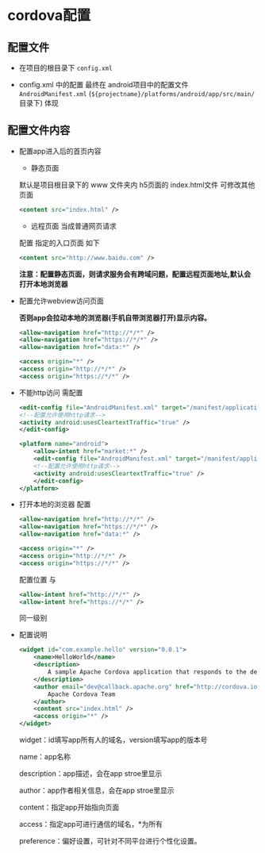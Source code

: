 # cordova配置

## 配置文件

- 在项目的根目录下  `config.xml`

- config.xml 中的配置 最终在 android项目中的配置文件  `AndroidManifest.xml` (`${projectname}/platforms/android/app/src/main/`目录下) 体现  

## 配置文件内容

- 配置app进入后的首页内容


    - 静态页面

    默认是项目根目录下的 www 文件夹内 h5页面的 index.html文件 可修改其他页面
    ```xml
    <content src="index.html" />  
    ```

    - 远程页面 当成普通网页请求

    配置 指定的入口页面 如下
    ```xml
    <content src="http://www.baidu.com" />
    ```

    **注意：配置静态页面，则请求服务会有跨域问题，配置远程页面地址,默认会打开本地浏览器**

- 配置允许webview访问页面

    **否则app会拉动本地的浏览器(手机自带浏览器打开)显示内容。**

    ```xml
    <allow-navigation href="http://*/*" />  
    <allow-navigation href="https://*/*" />  
    <allow-navigation href="data:*" />  

    <access origin="*" />  
    <access origin="http://*/*" />  
    <access origin="https://*/*" />  
    ```
- 不能http访问 需配置

    ```xml
    <edit-config file="AndroidManifest.xml" target="/manifest/application" mode="merge">
    <!--配置允许使用http请求-->
    <activity android:usesCleartextTraffic="true" />        
    </edit-config>
    ```

    ```xml
    <platform name="android">
        <allow-intent href="market:*" />
        <edit-config file="AndroidManifest.xml" target="/manifest/application" mode="merge">
        <!--配置允许使用http请求-->
        <activity android:usesCleartextTraffic="true" />        
        </edit-config>
    </platform>
    ```

- 打开本地的浏览器 配置

    ```xml
    <allow-navigation href="http://*/*" />  
    <allow-navigation href="https://*/*" />  
    <allow-navigation href="data:*" />  

    <access origin="*" />  
    <access origin="http://*/*" />  
    <access origin="https://*/*" />
    ```

    配置位置 与
    ```xml
    <allow-intent href="http://*/*" />
    <allow-intent href="https://*/*" />
    ```
    同一级别

- 配置说明

    ```xml
    <widget id="com.example.hello" version="0.0.1"> 
        <name>HelloWorld</name> 
        <description> 
            A sample Apache Cordova application that responds to the deviceready event.  
        </description> 
        <author email="dev@callback.apache.org" href="http://cordova.io"> 
            Apache Cordova Team  
        </author> 
        <content src="index.html" /> 
        <access origin="*" /> 
    </widget> 
    ```

    widget：id填写app所有人的域名，version填写app的版本号
    
    name：app名称
    
    description：app描述，会在app stroe里显示
    
    author：app作者相关信息，会在app stroe里显示
    
    content：指定app开始指向页面
    
    access：指定app可进行通信的域名，*为所有
    
    preference：偏好设置，可针对不同平台进行个性化设置。

